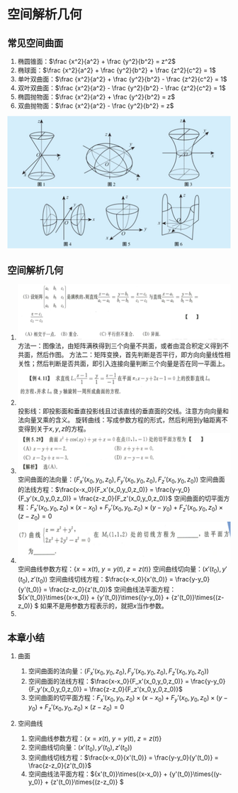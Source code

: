 # 空间解析几何

## 常见空间曲面

1. 椭圆锥面：$\frac {x^2}{a^2} + \frac {y^2}{b^2} = z^2$ 
2. 椭球面：$\frac {x^2}{a^2} + \frac {y^2}{b^2} + \frac {z^2}{c^2} = 1$ 
3. 单叶双曲面：$\frac {x^2}{a^2} + \frac {y^2}{b^2} - \frac {z^2}{c^2} = 1$ 
4. 双叶双曲面：$\frac {x^2}{a^2} - \frac {y^2}{b^2} - \frac {z^2}{c^2} = 1$ 
5. 椭圆抛物面：$\frac {x^2}{a^2} + \frac {y^2}{b^2} = z$ 
6. 双曲抛物面：$\frac {x^2}{a^2} - \frac {y^2}{b^2} = z$ 

![image-20201116220535814](CH8-空间几何.assets/image-20201116220535814.png)
![image-20201116220550426](CH8-空间几何.assets/image-20201116220550426.png)

## 空间解析几何

1. ![image-20201117141021288](CH8-空间几何.assets/image-20201117141021288.png)
   方法一：图像法，由矩阵满秩得到三个向量不共面，或者由混合积定义得到不共面，然后作图。
   方法二：矩阵变换，首先判断是否平行，即方向向量线性相关性；然后判断是否共面，即引入连接向量判断三个向量是否在同一平面上。
2. ![image-20201117142221795](CH8-空间几何.assets/image-20201117142221795.png)
   投影线：即投影面和垂直投影线且过该直线的垂直面的交线。注意方向向量和法向量叉乘的含义。
   旋转曲线：写成参数方程的形式，然后利用到y轴距离不变得到关于$x, y, z$的方程。
3. ![image-20201117155723351](CH8-空间几何.assets/image-20201117155723351.png)
   空间曲面的法向量：$(F_x'(x_0,y_0,z_0), F_y'(x_0,y_0,z_0), F_z'(x_0,y_0,z_0))$
   空间曲面的法线方程：$\frac{x-x_0}{F_x'(x_0,y_0,z_0)} = \frac{y-y_0}{F_y'(x_0,y_0,z_0)} = \frac{z-z_0}{F_z'(x_0,y_0,z_0)}$ 
   空间曲面的切平面方程：$F_x'(x_0,y_0,z_0) \times(x-x_0) + F_y'(x_0,y_0,z_0) \times(y-y_0) + F_z'(x_0,y_0,z_0) \times(z-z_0)=0$
4. ![image-20201117161246286](CH8-空间几何.assets/image-20201117161246286.png)
   空间曲线参数方程：$\{x=x(t),\ y=y(t),\ z=z(t)\}$
   空间曲线切向量：$(x'(t_0), y'(t_0), z'(t_0))$
   空间曲线切线方程：$\frac{x-x_0}{x'(t_0)} = \frac{y-y_0}{y'(t_0)} = \frac{z-z_0}{z'(t_0)}$ 
   空间曲线法平面方程：${x'(t_0)}\times{(x-x_0)} + {y'(t_0)}\times{(y-y_0)} + {z'(t_0)}\times{(z-z_0)} $ 
   如果不是用参数方程表示的，就把$x$当作参数。
5. 



## 本章小结

1. 曲面
   
   1. 空间曲面的法向量：$(F_x'(x_0,y_0,z_0), F_y'(x_0,y_0,z_0), F_z'(x_0,y_0,z_0))$
   2. 空间曲面的法线方程：$\frac{x-x_0}{F_x'(x_0,y_0,z_0)} = \frac{y-y_0}{F_y'(x_0,y_0,z_0)} = \frac{z-z_0}{F_z'(x_0,y_0,z_0)}$ 
   3. 空间曲面的切平面方程：$F_x'(x_0,y_0,z_0) \times(x-x_0) + F_y'(x_0,y_0,z_0) \times(y-y_0) + F_z'(x_0,y_0,z_0) \times(z-z_0)=0$ 
   
2. 空间曲线

   1. 空间曲线参数方程：$\{x=x(t),\ y=y(t),\ z=z(t)\}$
   2. 空间曲线切向量：$(x'(t_0), y'(t_0), z'(t_0))$
   3. 空间曲线切线方程：$\frac{x-x_0}{x'(t_0)} = \frac{y-y_0}{y'(t_0)} = \frac{z-z_0}{z'(t_0)}$ 
   4. 空间曲线法平面方程：${x'(t_0)}\times{(x-x_0)} + {y'(t_0)}\times{(y-y_0)} + {z'(t_0)}\times{(z-z_0)} $ 

   


